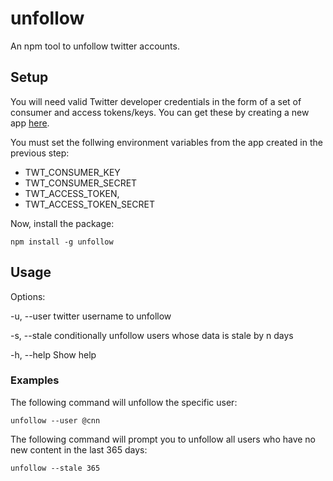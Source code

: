 # unfollow
An npm tool to unfollow twitter accounts. 

## Setup
You will need valid Twitter developer credentials in the form of a set of consumer and access tokens/keys. You can get these by creating a new app [here](https://apps.twitter.com/).

You must set the follwing environment variables from the app created in the previous step:
- TWT_CONSUMER_KEY
- TWT_CONSUMER_SECRET
- TWT_ACCESS_TOKEN,
- TWT_ACCESS_TOKEN_SECRET


Now, install the package: 

`npm install -g unfollow`



## Usage

Options:

  -u, --user   twitter username to unfollow
  
  -s, --stale  conditionally unfollow users whose data is stale by n days
  
  -h, --help   Show help

### Examples
  The following command will unfollow the specific user:
  
  `unfollow --user @cnn`

  The following command will prompt you to unfollow all users who have no new content in the last 365 days:
  
  `unfollow --stale 365`
  
